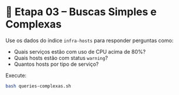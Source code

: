 # 🔎 Etapa 03 – Buscas Simples e Complexas

Use os dados do índice `infra-hosts` para responder perguntas como:

- Quais serviços estão com uso de CPU acima de 80%?
- Quais hosts estão com status `warning`?
- Quantos hosts por tipo de serviço?

Execute:
```bash
bash queries-complexas.sh
```
